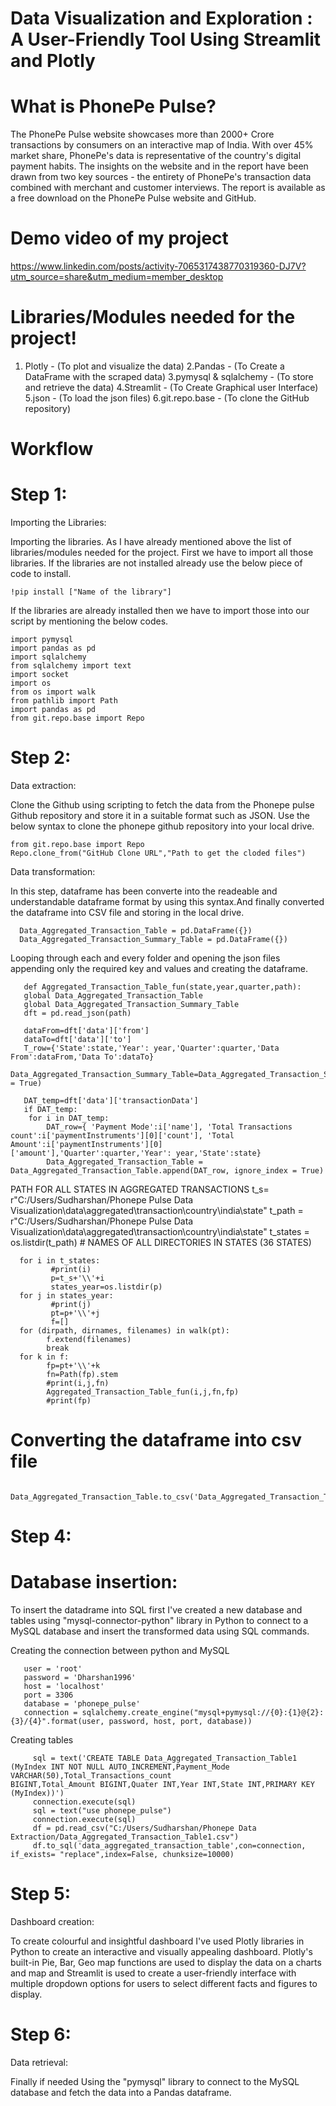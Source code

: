# Data Visualization and Exploration : A User-Friendly Tool Using Streamlit and Plotly

# What is PhonePe Pulse?

The PhonePe Pulse website showcases more than 2000+ Crore transactions by consumers on an interactive map of India. With over 45% market share, PhonePe's data is representative of the country's digital payment habits. The insights on the website and in the report have been drawn from two key sources - the entirety of PhonePe's transaction data combined with merchant and customer interviews. The report is available as a free download on the PhonePe Pulse website and GitHub.

# Demo video of my project 
https://www.linkedin.com/posts/activity-7065317438770319360-DJ7V?utm_source=share&utm_medium=member_desktop

# Libraries/Modules needed for the project!

 1. Plotly - (To plot and visualize the data)
 2.Pandas - (To Create a DataFrame with the scraped data)
 3.pymysql & sqlalchemy - (To store and retrieve the data)
 4.Streamlit - (To Create Graphical user Interface)
 5.json - (To load the json files)
 6.git.repo.base - (To clone the GitHub repository)

# Workflow

# Step 1:

Importing the Libraries:

Importing the libraries. As I have already mentioned above the list of libraries/modules needed for the project. First we have to import all those libraries. If the libraries are not installed already use the below piece of code to install.

    !pip install ["Name of the library"]
    
If the libraries are already installed then we have to import those into our script by mentioning the below codes.

    import pymysql
    import pandas as pd
    import sqlalchemy
    from sqlalchemy import text
    import socket
    import os
    from os import walk
    from pathlib import Path
    import pandas as pd
    from git.repo.base import Repo

# Step 2:

Data extraction:

Clone the Github using scripting to fetch the data from the Phonepe pulse Github repository and store it in a suitable format such as JSON. Use the below syntax to clone the phonepe github repository into your local drive.

    from git.repo.base import Repo
    Repo.clone_from("GitHub Clone URL","Path to get the cloded files")
    
Data transformation:

In this step, dataframe has been converte into the readeable and understandable dataframe format by using this syntax.And finally converted the dataframe into CSV file and storing in the local drive.

      Data_Aggregated_Transaction_Table = pd.DataFrame({}) 
      Data_Aggregated_Transaction_Summary_Table = pd.DataFrame({}) 


Looping through each and every folder and opening the json files appending only the required key and values and creating the dataframe.    
        
       def Aggregated_Transaction_Table_fun(state,year,quarter,path):
       global Data_Aggregated_Transaction_Table
       global Data_Aggregated_Transaction_Summary_Table
       dft = pd.read_json(path)
    
       dataFrom=dft['data']['from']
       dataTo=dft['data']['to'] 
       T_row={'State':state,'Year': year,'Quarter':quarter,'Data From':dataFrom,'Data To':dataTo}
       Data_Aggregated_Transaction_Summary_Table=Data_Aggregated_Transaction_Summary_Table.append(T_row,ignore_index = True)
    
       DAT_temp=dft['data']['transactionData']
       if DAT_temp:      
        for i in DAT_temp:
            DAT_row={ 'Payment Mode':i['name'], 'Total Transactions count':i['paymentInstruments'][0]['count'], 'Total Amount':i['paymentInstruments'][0]                             ['amount'],'Quarter':quarter,'Year': year,'State':state}  
            Data_Aggregated_Transaction_Table = Data_Aggregated_Transaction_Table.append(DAT_row, ignore_index = True)
            
PATH FOR ALL STATES IN AGGREGATED TRANSACTIONS
       t_s= r"C:/Users/Sudharshan/Phonepe Pulse Data Visualization\data\aggregated\transaction\country\india\state"
       t_path = r"C:/Users/Sudharshan/Phonepe Pulse Data Visualization\data\aggregated\transaction\country\india\state"
       t_states = os.listdir(t_path) # NAMES OF ALL DIRECTORIES IN STATES (36 STATES)

      for i in t_states:
             #print(i)                  
             p=t_s+'\\'+i                      
             states_year=os.listdir(p)        
      for j in states_year:             
             #print(j)
             pt=p+'\\'+j                    
             f=[]
      for (dirpath, dirnames, filenames) in walk(pt):
            f.extend(filenames)         
            break
      for k in f:                    
            fp=pt+'\\'+k               
            fn=Path(fp).stem           
            #print(i,j,fn)
            Aggregated_Transaction_Table_fun(i,j,fn,fp) 
            #print(fp)             
                
# Converting the dataframe into csv file

      Data_Aggregated_Transaction_Table.to_csv('Data_Aggregated_Transaction_Table.csv',index=False)

# Step 4:

# Database insertion:

To insert the datadrame into SQL first I've created a new database and tables using "mysql-connector-python" library in Python to connect to a MySQL database and insert the transformed data using SQL commands.

Creating the connection between python and MySQL

       user = 'root'
       password = 'Dharshan1996'
       host = 'localhost'
       port = 3306
       database = 'phonepe_pulse'
       connection = sqlalchemy.create_engine("mysql+pymysql://{0}:{1}@{2}:{3}/{4}".format(user, password, host, port, database))
    
Creating tables
         
         sql = text('CREATE TABLE Data_Aggregated_Transaction_Table1 (MyIndex INT NOT NULL AUTO_INCREMENT,Payment_Mode VARCHAR(50),Total_Transactions_count                            BIGINT,Total_Amount BIGINT,Quater INT,Year INT,State INT,PRIMARY KEY (MyIndex))')
         connection.execute(sql)
         sql = text("use phonepe_pulse")
         connection.execute(sql)
         df = pd.read_csv("C:/Users/Sudharshan/Phonepe Data Extraction/Data_Aggregated_Transaction_Table1.csv")
         df.to_sql('data_aggregated_transaction_table',con=connection, if_exists= "replace",index=False, chunksize=10000)
   
# Step 5:

Dashboard creation:

To create colourful and insightful dashboard I've used Plotly libraries in Python to create an interactive and visually appealing dashboard. Plotly's built-in Pie, Bar, Geo map functions are used to display the data on a charts and map and Streamlit is used to create a user-friendly interface with multiple dropdown options for users to select different facts and figures to display.

# Step 6:

Data retrieval:

Finally if needed Using the "pymysql" library to connect to the MySQL database and fetch the data into a Pandas dataframe.   

